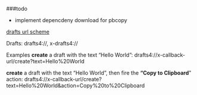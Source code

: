 ###todo

- implement depencdeny download for pbcopy

[drafts url scheme](https://agiletortoise.zendesk.com/hc/en-us/articles/202771400-Drafts-URL-Schemes)


Drafts: drafts4://, x-drafts4://
 
Examples
**create** a draft with the text “Hello World”:
drafts4://x-callback-url/create?text=Hello%20World

**create** a draft with the text “Hello World”, then fire the **“Copy to Clipboard**” action:
drafts4://x-callback-url/create?text=Hello%20World&action=Copy%20to%20Clipboard
